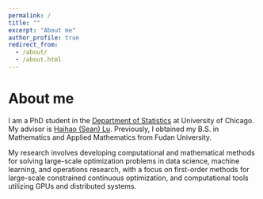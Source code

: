 ```yaml
---
permalink: /
title: ""
excerpt: "About me"
author_profile: true
redirect_from: 
  - /about/
  - /about.html
---
```


About me
====
I am a PhD student in the [Department of Statistics](https://stat.uchicago.edu/) at University of Chicago. My advisor is [Haihao (Sean) Lu](https://faculty.chicagobooth.edu/haihao-lu). Previously, I obtained my B.S. in Mathematics and Applied Mathematics from Fudan University. 

My research involves developing computational and mathematical methods for solving large-scale optimization problems in data science, machine learning, and operations research, with a focus on first-order methods for large-scale constrained continuous optimization, and computational tools utilizing GPUs and distributed systems.


 

